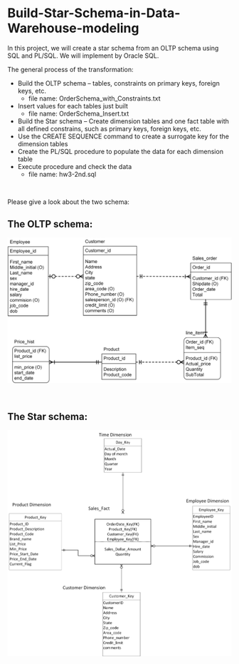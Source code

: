 # Build-Star-Schema-in-Data-Warehouse-modeling
In this project, we will create a star schema from an OLTP schema using SQL and PL/SQL. We will implement by Oracle SQL. 

The general process of the transformation:
* Build the OLTP schema – tables, constraints on primary keys, foreign keys, etc.
  * file name: OrderSchema_with_Constraints.txt
* Insert values for each tables just built
  * file name: OrderSchema_Insert.txt
* Build the Star schema – Create dimension tables and one fact table with all defined constrains, such as primary keys, foreign keys, etc.
* Use the CREATE SEQUENCE command to create a surrogate key for the dimension tables
* Create the PL/SQL procedure to populate the data for each dimension table
* Execute procedure and check the data
  * file name: hw3-2nd.sql

<br>

Please give a look about the two schema:

## The OLTP schema:

![oltp schema](OLTP.jpg)

<br>

## The Star schema:

![star schema](star.jpg)
